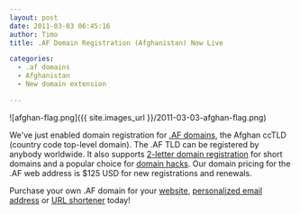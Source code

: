 ```yaml
---
layout: post
date: 2011-03-03 06:45:16
author: Timo
title: .AF Domain Registration (Afghanistan) Now Live

categories:
  - .af domains
  - Afghanistan
  - New domain extension

---
```


![afghan-flag.png]({{ site.images_url }}/2011-03-03-afghan-flag.png)

We've just enabled domain registration for [.AF domains](https://iwantmyname.com/domains/af-afghan-domain-name-registration-for-afghanistan), the Afghan ccTLD (country code top-level domain). The .AF TLD can be registered by anybody worldwide. It also supports [2-letter domain registration](https://iwantmyname.com/short-domain-search) for short domains and a popular choice for [domain hacks](http://blog.iwantmyname.com/2009/05/how-to-find-a-domain-hack.html). Our domain pricing for the .AF web address is $125 USD for new registrations and renewals.

Purchase your own .AF domain for your [website](https://iwantmyname.com/services/website-builder/), [personalized email address](https://iwantmyname.com/services/email-hosting/) or [URL shortener](https://iwantmyname.com/services/url-shortener/) today!

